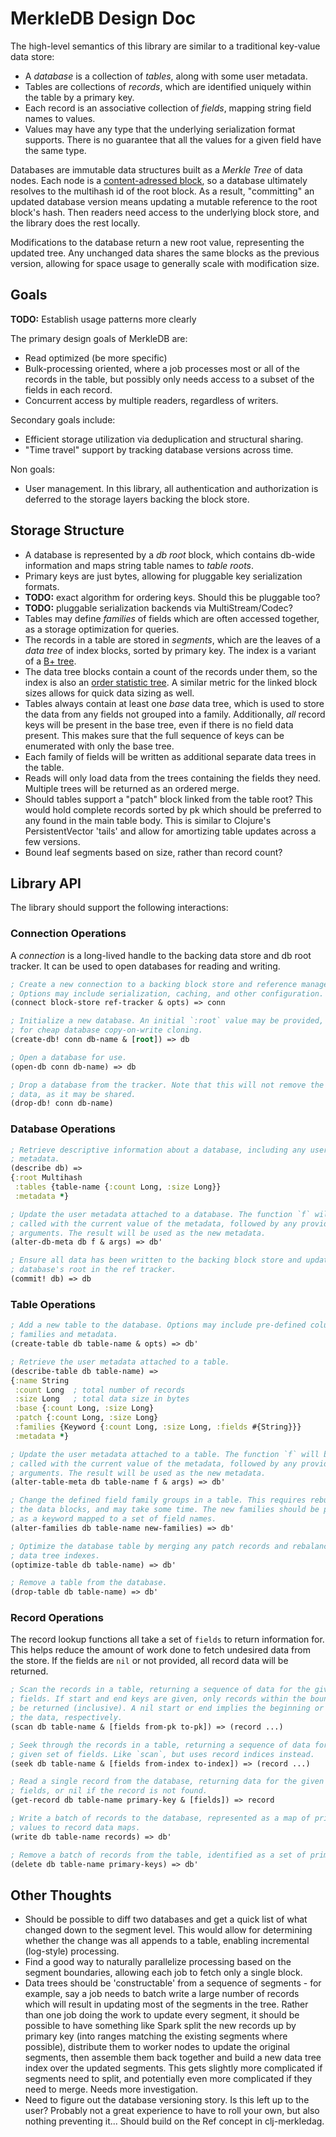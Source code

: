MerkleDB Design Doc
===================

The high-level semantics of this library are similar to a traditional key-value
data store:

- A _database_ is a collection of _tables_, along with some user metadata.
- Tables are collections of _records_, which are identified uniquely within the
  table by a primary key.
- Each record is an associative collection of _fields_, mapping string field
  names to values.
- Values may have any type that the underlying serialization format supports.
  There is no guarantee that all the values for a given field have the same
  type.

Databases are immutable data structures built as a _Merkle Tree_ of data nodes.
Each node is a [content-adressed block](https://github.com/greglook/blocks), so
a database ultimately resolves to the multihash id of the root block. As a
result, "committing" an updated database version means updating a mutable
reference to the root block's hash. Then readers need access to the underlying
block store, and the library does the rest locally.

Modifications to the database return a new root value, representing the updated
tree. Any unchanged data shares the same blocks as the previous version,
allowing for space usage to generally scale with modification size.


## Goals

**TODO:** Establish usage patterns more clearly

The primary design goals of MerkleDB are:

- Read optimized (be more specific)
- Bulk-processing oriented, where a job processes most or all of the records in
  the table, but possibly only needs access to a subset of the fields in each
  record.
- Concurrent access by multiple readers, regardless of writers.

Secondary goals include:

- Efficient storage utilization via deduplication and structural sharing.
- "Time travel" support by tracking database versions across time.

Non goals:

- User management. In this library, all authentication and authorization is
  deferred to the storage layers backing the block store.


## Storage Structure

- A database is represented by a _db root_ block, which contains db-wide
  information and maps string table names to _table roots_.
- Primary keys are just bytes, allowing for pluggable key serialization formats.
- **TODO:** exact algorithm for ordering keys. Should this be pluggable too?
- **TODO:** pluggable serialization backends via MultiStream/Codec?
- Tables may define _families_ of fields which are often accessed together, as a
  storage optimization for queries.
- The records in a table are stored in _segments_, which are the leaves of a
  _data tree_ of index blocks, sorted by primary key. The index is a variant of
  a [B+ tree](https://en.wikipedia.org/wiki/B%2B_tree).
- The data tree blocks contain a count of the records under them, so the index is
  also an [order statistic tree](https://en.wikipedia.org/wiki/Order_statistic_tree).
  A similar metric for the linked block sizes allows for quick data sizing as
  well.
- Tables always contain at least one _base_ data tree, which is used to store
  the data from any fields not grouped into a family. Additionally, _all_ record
  keys will be present in the base tree, even if there is no field data present.
  This makes sure that the full sequence of keys can be enumerated with only the
  base tree.
- Each family of fields will be written as additional separate data trees in the
  table.
- Reads will only load data from the trees containing the fields they need.
  Multiple trees will be returned as an ordered merge.
- Should tables support a "patch" block linked from the table root? This would
  hold complete records sorted by pk which should be preferred to any found in the
  main table body. This is similar to Clojure's PersistentVector 'tails' and
  allow for amortizing table updates across a few versions.
- Bound leaf segments based on size, rather than record count?


## Library API

The library should support the following interactions:

### Connection Operations

A _connection_ is a long-lived handle to the backing data store and db root
tracker. It can be used to open databases for reading and writing.

```clojure
; Create a new connection to a backing block store and reference manager.
; Options may include serialization, caching, and other configuration.
(connect block-store ref-tracker & opts) => conn

; Initialize a new database. An initial `:root` value may be provided, allowing
; for cheap database copy-on-write cloning.
(create-db! conn db-name & [root]) => db

; Open a database for use.
(open-db conn db-name) => db

; Drop a database from the tracker. Note that this will not remove the block
; data, as it may be shared.
(drop-db! conn db-name)
```

### Database Operations

```clojure
; Retrieve descriptive information about a database, including any user-set
; metadata.
(describe db) =>
{:root Multihash
 :tables {table-name {:count Long, :size Long}}
 :metadata *}

; Update the user metadata attached to a database. The function `f` will be
; called with the current value of the metadata, followed by any provided
; arguments. The result will be used as the new metadata.
(alter-db-meta db f & args) => db'

; Ensure all data has been written to the backing block store and update the
; database's root in the ref tracker.
(commit! db) => db
```

### Table Operations

```clojure
; Add a new table to the database. Options may include pre-defined column
; families and metadata.
(create-table db table-name & opts) => db'

; Retrieve the user metadata attached to a table.
(describe-table db table-name) =>
{:name String
 :count Long  ; total number of records
 :size Long   ; total data size in bytes
 :base {:count Long, :size Long}
 :patch {:count Long, :size Long}
 :families {Keyword {:count Long, :size Long, :fields #{String}}}
 :metadata *}

; Update the user metadata attached to a table. The function `f` will be
; called with the current value of the metadata, followed by any provided
; arguments. The result will be used as the new metadata.
(alter-table-meta db table-name f & args) => db'

; Change the defined field family groups in a table. This requires rebuilding
; the data blocks, and may take some time. The new families should be provided
; as a keyword mapped to a set of field names.
(alter-families db table-name new-families) => db'

; Optimize the database table by merging any patch records and rebalancing the
; data tree indexes.
(optimize-table db table-name) => db'

; Remove a table from the database.
(drop-table db table-name) => db'
```

### Record Operations

The record lookup functions all take a set of `fields` to return information
for. This helps reduce the amount of work done to fetch undesired data from the
store. If the fields are `nil` or not provided, all record data will be
returned.

```clojure
; Scan the records in a table, returning a sequence of data for the given set of
; fields. If start and end keys are given, only records within the bounds will
; be returned (inclusive). A nil start or end implies the beginning or end of
; the data, respectively.
(scan db table-name & [fields from-pk to-pk]) => (record ...)

; Seek through the records in a table, returning a sequence of data for the
; given set of fields. Like `scan`, but uses record indices instead.
(seek db table-name & [fields from-index to-index]) => (record ...)

; Read a single record from the database, returning data for the given set of
; fields, or nil if the record is not found.
(get-record db table-name primary-key & [fields]) => record

; Write a batch of records to the database, represented as a map of primary key
; values to record data maps.
(write db table-name records) => db'

; Remove a batch of records from the table, identified as a set of primary keys.
(delete db table-name primary-keys) => db'
```


## Other Thoughts

- Should be possible to diff two databases and get a quick list of what changed
  down to the segment level. This would allow for determining whether the change
  was all appends to a table, enabling incremental (log-style) processing.
- Find a good way to naturally parallelize processing based on the segment
  boundaries, allowing each job to fetch only a single block.
- Data trees should be 'constructable' from a sequence of segments - for
  example, say a job needs to batch write a large number of records which will
  result in updating most of the segments in the tree. Rather than one job doing
  the work to update every segment, it should be possible to have something like
  Spark split the new records up by primary key (into ranges matching the
  existing segments where possible), distribute them to worker nodes to
  update the original segments, then assemble them back together and build a new
  data tree index over the updated segments. This gets slightly more complicated
  if segments need to split, and potentially even more complicated if they need
  to merge. Needs more investigation.
- Need to figure out the database versioning story. Is this left up to the user?
  Probably not a great experience to have to roll your own, but also nothing
  preventing it... Should build on the Ref concept in clj-merkledag.
